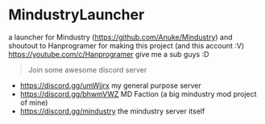 # MindustryLauncher

a launcher for Mindustry (https://github.com/Anuke/Mindustry) 
and shoutout to Hanprogramer for making this project (and this account :V)
https://youtube.com/c/Hanprogramer give me a sub guys :D
> Join some awesome discord server
-  https://discord.gg/umWjjrx my general purpose server
-  https://discord.gg/bhwmVWZ MD Faction (a big mindustry mod project of mine)
-  https://discord.gg/mindustry the mindustry server itself
